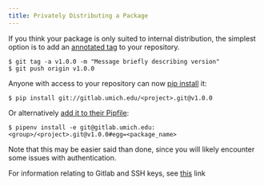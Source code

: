 ```yaml
---
title: Privately Distributing a Package
---
```


If you think your package is only suited to internal distribution, the simplest option is to add an [annotated tag](https://docs.gitlab.com/ee/university/training/topics/tags.html) to your repository.

```terminal
$ git tag -a v1.0.0 -m "Message briefly describing version"
$ git push origin v1.0.0
```

Anyone with access to your repository can now [pip install](https://pip.pypa.io/en/stable/reference/pip_install/#vcs-support) it:

```terminal
$ pip install git://gitlab.umich.edu/<project>.git@v1.0.0
```

Or alternatively [add it to their Pipfile](https://docs.pipenv.org/en/latest/basics/#a-note-about-vcs-dependencies):

```terminal
$ pipenv install -e git@gitlab.umich.edu:<group>/<project>.git@v1.0.0#egg=<package_name>
```

Note that this may be easier said than done, since you will likely encounter some issues with authentication.

For information relating to Gitlab and SSH keys, see [this](https://docs.gitlab.com/ee/ssh/README.html#gitlab-and-ssh-keys) link

